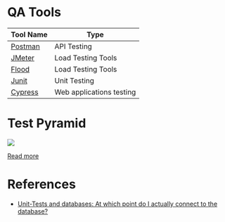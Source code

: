 # QA Tools

| Tool Name                                                                       | Type                     |
|---------------------------------------------------------------------------------|--------------------------|
| [Postman](Postman.md)                                                           | API Testing              |
| [JMeter](https://jmeter.apache.org)                                             | Load Testing Tools       |
| [Flood](https://www.flood.io)                                                   | Load Testing Tools       |
| [Junit](https://github.com/Anshul619/Java-SpringBoot/blob/main/JUnitTesting.md) | Unit Testing             |
| [Cypress](https://www.cypress.io/)                                              | Web applications testing |

# Test Pyramid

![](https://martinfowler.com/articles/practical-test-pyramid/testPyramid.png)

[Read more](https://martinfowler.com/articles/practical-test-pyramid.html)

# References
- [Unit-Tests and databases: At which point do I actually connect to the database?](https://softwareengineering.stackexchange.com/questions/206539/unit-tests-and-databases-at-which-point-do-i-actually-connect-to-the-database)
